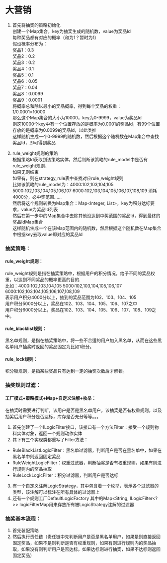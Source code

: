 # 大营销

1. 首先将抽奖的策略初始化  
创建一个Map集合，key为抽奖生成的随机数，value为奖品Id  
每种奖品都有对应的概率（和为1？暂时为1）  
假设概率分布为：  
奖品1：0.3  
奖品2：0.2   
奖品3：0.2  
奖品4：0.1  
奖品5：0.1  
奖品6：0.05  
奖品7：0.04  
奖品8：0.0099  
奖品9：0.0001   
将概率总和除以最小的奖品概率，得到每个奖品的权重：  
1/0.0001=10000  
那么这个Map集合的大小为10000，key为0-9999，value为奖品Id  
则这10000个key中有一个位置存放的是概率为0.0001的奖品Id，有99个位置存放的是概率为0.0099的奖品Id，以此类推  
这样随机生成一个0-9999的随机数，然后根据这个随机数在Map集合中查找奖品Id，即可得到奖品  

2. rule_weight规则的策略  
根据策略Id获取到该策略实体，然后判断该策略的rule_model中是否有rule_weight规则，  
如果无则结束   
如果有，则在strategy_rule表中查找对应rule_weight规则   
比如该策略的rule_model为：4000:102,103,104,105 5000:102,103,104,105,106,107 6000:102,103,104,105,106,107,108,109
消耗4000分，必中奖范围......  
然后将这个规则转换为Map集合：Map<Integer, List<Integer>>，key为积分达标要求，value为奖品Id列表  
然后在第一步中的Map集合中去除其他没达到中奖范围的奖品Id，得到最终的奖品IdMap集合  
这样随机生成一个在该Map范围内的随机数，然后根据这个随机数在Map集合中根据key去取value即对应的奖品Id  

### 抽奖策略：

#### rule_weight规则：

rule_weight规则是指在抽奖策略中，根据用户的积分情况，给予不同的奖品权重，以达到不同奖品的概率更高的目的.  
比如：4000:102,103,104,105 5000:102,103,104,105,106,107 6000:102,103,104,105,106,107,108,109  
表示用户积分4000分以上，抽到的奖品范围为102、103、104、105   
用户积分5000分以上，奖品在102、103、104、105、106、107之中   
用户积分6000分以上，奖品在102、103、104、105、106、107、108、109之中。  

#### rule_blacklist规则：

黑名单规则，是指在抽奖策略中，将一些不合适的用户加入黑名单，从而在这些黑名单用户抽奖时返回的奖品固定为比如1积分。   

#### rule_lock规则：

积分锁规则，是指某些奖品只有达到一定的抽奖次数后才解锁。

### 抽奖规则过滤：

#### 工厂模式+策略模式+Map+自定义注解+枚举：

在抽奖时需要进行判断，该用户是否是黑名单用户，该抽奖是否有权重规则，以及抽奖后用户积分是否达标，库存是否充分等等。。。
1. 首先创建了一个ILogicFilter接口，该接口有一个方法Filter：接受一个规则物料实体对象，返回一个规则动作实体
2. 其下有三个实现类都重写了Filter方法：
 - RuleBlackListLogicFilter：黑名单过滤器，判断用户是否在黑名单中，如果在黑名单中则返回固定奖品
 - RuleWeightLogicFilter：权重过滤器，判断抽奖是否有权重规则，如果有则进行规则内的奖品抽取
 - RuleLockLogicFilter：积分过滤器，判断用户是否达标
3. 有一个自定义注解LogicStrategy，其中包含着一个枚举，表示各个过滤器的类型，该注解可以标注在所有具体的过滤器上
4. 还有一个规则工厂DefaultLogicFactory 其中的Map<String, ILogicFilter<?>> logicFilterMap用来存放所有被LogicStrategy注解的过滤器


### 抽奖基本流程：
1. 首先装配策略
2. 然后执行责任链（责任链中先判断用户是否是黑名单用户，如果是则直接返回固定奖品，如果不是则判断是否有权重规则，如果有则进行规则内的奖品抽取，如果没有则判断用户是否达标，如果达标则进行抽奖，如果不达标则返回固定奖品）